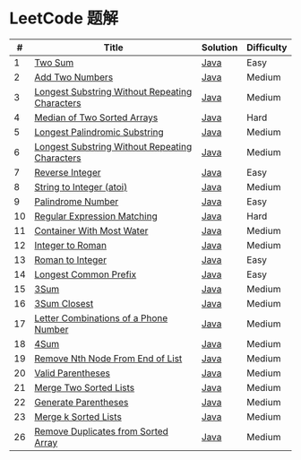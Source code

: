 LeetCode 题解
========

| # | Title | Solution | Difficulty |
|---| ----- | -------- | ---------- |
|1|[Two Sum](https://leetcode.com/problems/two-sum/)| [Java](src/com/cier/solution/array/TwoSum.java)|Easy|
|2|[Add Two Numbers](https://leetcode.com/problems/add-two-numbers/)| [Java](src/com/cier/solution/list/AddTwoNumbers.java)|Medium|
|3|[Longest Substring Without Repeating Characters](https://leetcode.com/problems/longest-substring-without-repeating-characters/)| [Java](src/com/cier/solution/string/LongestSubstringWithoutRepeatingCharacters.java)|Medium|
|4|[Median of Two Sorted Arrays](https://leetcode.com/problems/median-of-two-sorted-arrays/)| [Java](src/com/cier/solution/array/MedianOfTwoSortedArrays.java)|Hard|
|5|[Longest Palindromic Substring](https://leetcode.com/problems/longest-palindromic-substring/)| [Java](src/com/cier/solution/string/LongestPalindromicSubstring.java)|Medium|
|6|[Longest Substring Without Repeating Characters](https://leetcode.com/problems/zigzag-conversion/)| [Java](src/com/cier/solution/string/ZigZagConversion.java)|Medium|
|7|[Reverse Integer](https://leetcode.com/problems/reverse-integer/)| [Java](src/com/cier/solution/string/ReverseInteger.java)|Easy|
|8|[String to Integer (atoi)](https://leetcode.com/problems/string-to-integer-atoi/)| [Java](src/com/cier/solution/array/StringToInteger.java)|Medium|
|9|[Palindrome Number](https://leetcode.com/problems/palindrome-number/)| [Java](src/com/cier/solution/string/PalindromeNumber.java)|Easy|
|10|[Regular Expression Matching](https://leetcode.com/problems/regular-expression-matching/)| [Java](src/com/cier/solution/string/RegularExpressionMatching.java)|Hard|
|11|[Container With Most Water](https://leetcode.com/problems/container-with-most-water/)| [Java](src/com/cier/solution/array/ContainerWithMostWater.java)|Medium|
|12|[Integer to Roman](https://leetcode.com/problems/integer-to-roman/)| [Java](src/com/cier/solution/string/IntegerToRoman.java)|Medium|
|13|[Roman to Integer](https://leetcode.com/problems/roman-to-integer/)| [Java](src/com/cier/solution/array/RomanToInteger.java)|Easy|
|14|[Longest Common Prefix](https://leetcode.com/problems/longest-common-prefix/)| [Java](src/com/cier/solution/array/LongestCommonPrefix.java)|Easy|
|15|[3Sum](https://leetcode.com/problems/3sum/)| [Java](src/com/cier/solution/array/ThreeSum.java)|Medium|
|16|[3Sum Closest](https://leetcode.com/problems/3sum-closest/)| [Java](src/com/cier/solution/array/ThreeSumClosest.java)|Medium|
|17|[Letter Combinations of a Phone Number](https://leetcode.com/problems/letter-combinations-of-a-phone-number/)| [Java](src/com/cier/solution/array/LetterCombinationsOfAPhoneNumber.java)|Medium|
|18|[4Sum](https://leetcode.com/problems/4sum/)| [Java](src/com/cier/solution/array/FourSum.java)|Medium|
|19|[Remove Nth Node From End of List](https://leetcode.com/problems/remove-nth-node-from-end-of-list/)| [Java](src/com/cier/solution/list/RemoveNthNodeFromEndOfList.java)|Medium|
|20|[Valid Parentheses](https://leetcode.com/problems/valid-parentheses/)| [Java](src/com/cier/solution/StackAndQueue/ValidParentheses.java)|Medium|
|21|[Merge Two Sorted Lists](https://leetcode.com/problems/merge-two-sorted-lists/)| [Java](src/com/cier/solution/sort/MergeTwoSortedLists.java)|Medium|
|22|[Generate Parentheses](https://leetcode.com/problems/generate-parentheses/)| [Java](src/com/cier/solution/array/GenerateParentheses.java)|Medium|
|23|[Merge k Sorted Lists](https://leetcode.com/problems/merge-k-sorted-lists/)| [Java](src/com/cier/solution/sort/MergeKSortedLists.java)|Medium|
|26|[Remove Duplicates from Sorted Array](https://leetcode.com/problems/remove-duplicates-from-sorted-array/)| [Java](src/com/cier/solution/sort/RemoveDuplicatesFromSortedArray.java)|Medium|